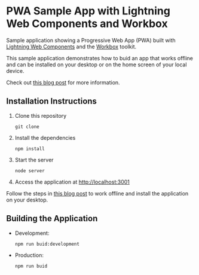 # PWA Sample App with Lightning Web Components and Workbox

Sample application showing a Progressive Web App (PWA) built with [Lightning Web Components](https://lwc.dev) and the [Workbox](https://developers.google.com/web/tools/workbox) toolkit.

This sample application demonstrates how to buid an app that works offline and can be installed on your desktop or on the home screen of your local device.

Check out [this blog post](http://developer.salesforce.com/blogs/2020/04/how-to-pwa-offline-lwc.html) for more information.

## Installation Instructions

1. Clone this repository
    ```
    git clone
    ```

1. Install the dependencies
    ```
    npm install
    ```

1. Start the server
    ```
    node server
    ```

1. Access the application at [http://localhost:3001](http://localhost:3001)

Follow the steps in [this blog post](http://developer.salesforce.com/blogs/2020/04/how-to-pwa-offline-lwc.html) to work offline and install the application on your desktop.


## Building the Application

- Development:
    ```
    npm run buid:development
    ```

- Production:
    ```
    npm run buid
    ```